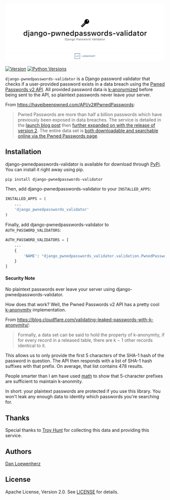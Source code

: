 <!-- <p align="center">
  <img width="344" height="225" src="meta/repo-banner-small.png" />
</p> -->

![](meta/repo-banner-2.png)
[![](meta/repo-banner-bottom.png)][lionheart-url]

[![Version][version-badge]][pypi-url]
[![Python Versions][versions-badge]][pypi-url]

`django-pwnedpasswords-validator` is a Django password validator that checks if a user-provided password exists in a data breach using the [Pwned Passwords v2 API](https://haveibeenpwned.com/API/v2#PwnedPasswords). All provided password data is [k-anonymized][k-anonymous-url] before being sent to the API, so plaintext passwords never leave your server.

From https://haveibeenpwned.com/API/v2#PwnedPasswords:

> Pwned Passwords are more than half a billion passwords which have previously been exposed in data breaches. The service is detailed in the [launch blog post](https://www.troyhunt.com/introducing-306-million-freely-downloadable-pwned-passwords/) then [further expanded on with the release of version 2](https://www.troyhunt.com/ive-just-launched-pwned-passwords-version-2). The entire data set is [both downloadable and searchable online via the Pwned Passwords page](https://haveibeenpwned.com/Passwords).

## Installation

django-pwnedpasswords-validator is available for download through [PyPi][pypi-url]. You can install it right away using pip.

```bash
pip install django-pwnedpasswords-validator
```

Then, add django-pwnedpasswords-validator to your `INSTALLED_APPS`:

```python
INSTALLED_APPS = (
    ...
    'django_pwnedpasswords_validator'
)
```

Finally, add django-pwnedpasswords-validator to `AUTH_PASSWORD_VALIDATORS`:

```python
AUTH_PASSWORD_VALIDATORS = [
    ...
    {
        'NAME': "django_pwnedpasswords_validator.validation.PwnedPasswordValidator"
    }
]
```

#### Security Note

No plaintext passwords ever leave your server using django-pwnedpasswords-validator.

How does that work? Well, the Pwned Passwords v2 API has a pretty cool [k-anonymity][k-anonymous-url] implementation.

From https://blog.cloudflare.com/validating-leaked-passwords-with-k-anonymity/:

> Formally, a data set can be said to hold the property of k-anonymity, if for every record in a released table, there are k − 1 other records identical to it.

This allows us to only provide the first 5 characters of the SHA-1 hash of the password in question. The API then responds with a list of SHA-1 hash suffixes with that prefix. On average, that list contains 478 results.

People smarter than I am have used [math](https://blog.cloudflare.com/validating-leaked-passwords-with-k-anonymity/) to show that 5-character prefixes are sufficient to maintain k-anonmity.

In short: your plaintext passwords are protected if you use this library. You won't leak any enough data to identity which passwords you're searching for.

## Thanks

Special thanks to [Troy Hunt](https://www.troyhunt.com) for collecting this data and providing this service.

## Authors

[Dan Loewenherz](https://github.com/dlo)

## License

Apache License, Version 2.0. See [LICENSE](LICENSE) for details.

[ci-badge]: https://img.shields.io/travis/lionheart/django-pwnedpasswords-validator.svg?style=flat
[version-badge]: https://img.shields.io/pypi/v/django-pwnedpasswords-validator.svg?style=flat
[versions-badge]: https://img.shields.io/pypi/pyversions/django-pwnedpasswords-validator.svg?style=flat

[travis-repo-url]: https://travis-ci.org/lionheart/django-pwnedpasswords-validator
[k-anonymous-url]: https://en.wikipedia.org/wiki/K-anonymity
[semver-url]: http://www.semver.org
[pypi-url]: https://pypi.python.org/pypi/django-pwnedpasswords-validator
[lionheart-url]: https://lionheartsw.com/

